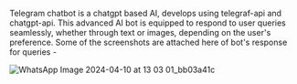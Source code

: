 Telegram chatbot is a chatgpt based AI, develops using telegraf-api and chatgpt-api. This advanced AI bot is equipped to respond to user queries seamlessly, whether through text or images, depending on the user's preference.
Some of the screenshots are attached here of bot's response for queries - 

![WhatsApp Image 2024-04-10 at 13 03 01_bb03a41c](https://github.com/S-reyapandey/ChatBot/assets/149005815/b6241a57-2e2b-4ec9-b001-ab1aa4f78fee)
